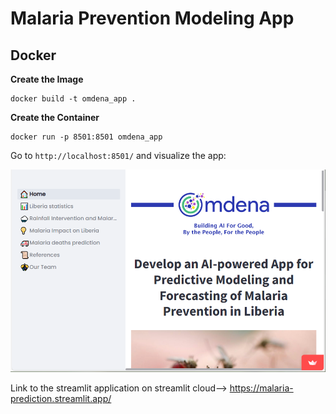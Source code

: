 # Malaria Prevention Modeling App

## Docker

**Create the Image**
```
docker build -t omdena_app .
```

**Create the Container**
```
docker run -p 8501:8501 omdena_app
```

Go to ```http://localhost:8501/``` and visualize the app:

![Home View](./src/Home_UI.png)

Link to the streamlit application on streamlit cloud--> https://malaria-prediction.streamlit.app/
